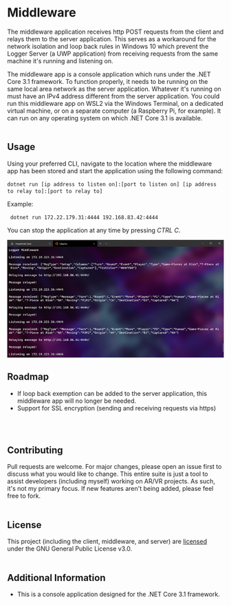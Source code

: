 # Middleware
The middleware application receives http POST requests from the client and relays them to the server application. This serves as a workaround for the network isolation and loop back rules in Windows 10 which prevent the Logger Server (a UWP application) from receiving requests from the same machine it's running and listening on. 

The middleware app is a console application which runs under the .NET Core 3.1 framework. To function properly, it needs to be running on the same local area network as the server application. Whatever it's running on must have an IPv4 address different from the server application. You could run this middleware app on WSL2 via the Windows Terminal, on a dedicated virtual machine, or on a separate computer (a Raspberry Pi, for example). It can run on any operating system on which .NET Core 3.1 is available.
<br />
<br />

## Usage
Using your preferred CLI, navigate to the location where the middleware app has been stored and start the application using the following command:
```dos
dotnet run [ip address to listen on]:[port to listen on] [ip address to relay to]:[port to relay to]
```
Example:
```dos
 dotnet run 172.22.179.31:4444 192.168.83.42:4444
```
You can stop the application at any time by pressing *CTRL C*.

<img src="https://github.com/torynfarr/logger/blob/master/docs/images/middleware-relaying-messages.png" width="800">

## Roadmap
- If loop back exemption can be added to the server application, this middleware app will no longer be needed.
- Support for SSL encryption (sending and receiving requests via https)
<br />
<br />

## Contributing
Pull requests are welcome. For major changes, please open an issue first to discuss what you would like to change. This entire suite is just a tool to assist developers (including myself) working on AR/VR projects. As such, it's not my primary focus. If new features aren't being added, please feel free to fork.
<br />
<br />

## License
This project (including the client, middleware, and server) are [licensed](https://github.com/torynfarr/logger/blob/master/LICENSE) under the GNU General Public License v3.0.
<br />
<br />

## Additional Information

- This is a console application designed for the .NET Core 3.1 framework.